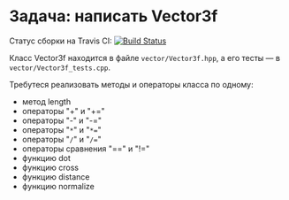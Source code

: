 # Задача: написать Vector3f

Статус сборки на Travis CI: [![Build Status](https://travis-ci.org/ps-group/dive-into-cpp.svg?branch=master)](https://travis-ci.org/ps-group/dive-into-cpp)

Класс Vector3f находится в файле `vector/Vector3f.hpp`, а его тесты &mdash; в `vector/Vector3f_tests.cpp`.

Требутеся реализовать методы и операторы класса по одному:

* метод length
* операторы "+" и "+="
* операторы "-" и "-="
* операторы "`*`" и "`*=`"
* операторы "`/`" и "`/=`"
* операторы сравнения "==" и "!="
* функцию dot
* функцию cross
* функцию distance
* функцию normalize
